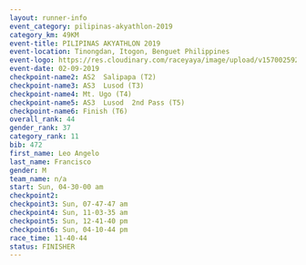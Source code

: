 ```yaml
---
layout: runner-info 
event_category: pilipinas-akyathlon-2019 
category_km: 49KM 
event-title: PILIPINAS AKYATHLON 2019 
event-location: Tinongdan, Itogon, Benguet Philippines 
event-logo: https://res.cloudinary.com/raceyaya/image/upload/v1570025921/logo/akyathlon_jsxiv8.jpg 
event-date: 02-09-2019 
checkpoint-name2: AS2  Salipapa (T2) 
checkpoint-name3: AS3  Lusod (T3) 
checkpoint-name4: Mt. Ugo (T4) 
checkpoint-name5: AS3  Lusod  2nd Pass (T5) 
checkpoint-name6: Finish (T6) 
overall_rank: 44
gender_rank: 37
category_rank: 11
bib: 472
first_name: Leo Angelo
last_name: Francisco
gender: M
team_name: n/a
start: Sun, 04-30-00 am
checkpoint2: 
checkpoint3: Sun, 07-47-47 am
checkpoint4: Sun, 11-03-35 am
checkpoint5: Sun, 12-41-40 pm
checkpoint6: Sun, 04-10-44 pm
race_time: 11-40-44
status: FINISHER
---
```

